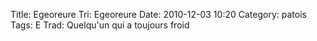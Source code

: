 Title: Egeoreure
Tri: Egeoreure
Date: 2010-12-03 10:20
Category: patois
Tags: E
Trad: Quelqu'un qui a toujours froid
